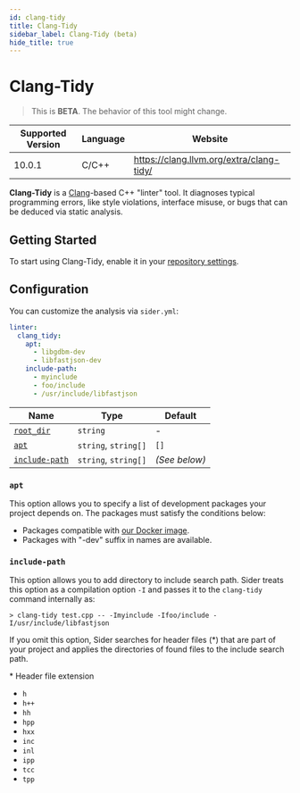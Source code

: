 ```yaml
---
id: clang-tidy
title: Clang-Tidy
sidebar_label: Clang-Tidy (beta)
hide_title: true
---
```


# Clang-Tidy

> This is **BETA**. The behavior of this tool might change.

| Supported Version | Language | Website                                  |
| ----------------- | -------- | ---------------------------------------- |
| 10.0.1            | C/C++    | https://clang.llvm.org/extra/clang-tidy/ |

**Clang-Tidy** is a [Clang](https://clang.llvm.org/)-based C++ "linter" tool. It diagnoses typical programming errors, like style violations, interface misuse, or bugs that can be deduced via static analysis.

## Getting Started

To start using Clang-Tidy, enable it in your [repository settings](../../getting-started/repository-settings.md).

## Configuration

You can customize the analysis via `sider.yml`:

```yaml
linter:
  clang_tidy:
    apt:
      - libgdbm-dev
      - libfastjson-dev
    include-path:
      - myinclude
      - foo/include
      - /usr/include/libfastjson
```

| Name                                                                                  | Type                 | Default       |
| ------------------------------------------------------------------------------------- | -------------------- | ------------- |
| [`root_dir`](../../getting-started/custom-configuration.md#linteranalyzer_idroot_dir) | `string`             | -             |
| [`apt`](#apt)                                                                         | `string`, `string[]` | `[]`          |
| [`include-path`](#include-path)                                                       | `string`, `string[]` | _(See below)_ |

### `apt`

This option allows you to specify a list of development packages your project depends on.
The packages must satisfy the conditions below:

- Packages compatible with [our Docker image](https://github.com/sider/devon_rex/blob/master/base/Dockerfile).
- Packages with "-dev" suffix in names are available.

### `include-path`

This option allows you to add directory to include search path.
Sider treats this option as a compilation option `-I` and passes it to the `clang-tidy` command internally as:

```shell
> clang-tidy test.cpp -- -Imyinclude -Ifoo/include -I/usr/include/libfastjson
```

If you omit this option, Sider searches for header files (*) that are part of your project and applies the directories of found files to the include search path.

\* Header file extension
- `h`
- `h++`
- `hh`
- `hpp`
- `hxx`
- `inc`
- `inl`
- `ipp`
- `tcc`
- `tpp`
